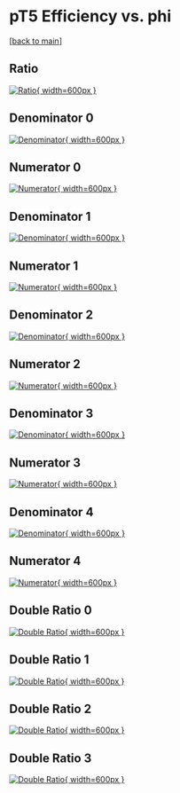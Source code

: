 # pT5 Efficiency vs. phi

[[back to main](./)]



## Ratio

[![Ratio](../mtv/var/pT5_xtr_321_-1_eff_phi.png){ width=600px }](../mtv/var/pT5_xtr_321_-1_eff_phi.pdf)

## Denominator 0

[![Denominator](../mtv/den/pT5_xtr_321_-1_eff_phi_den0.png){ width=600px }](../mtv/den/pT5_xtr_321_-1_eff_phi_den0.pdf)

## Numerator 0

[![Numerator](../mtv/num/pT5_xtr_321_-1_eff_phi_num0.png){ width=600px }](../mtv/num/pT5_xtr_321_-1_eff_phi_num0.pdf)

## Denominator 1

[![Denominator](../mtv/den/pT5_xtr_321_-1_eff_phi_den1.png){ width=600px }](../mtv/den/pT5_xtr_321_-1_eff_phi_den1.pdf)

## Numerator 1

[![Numerator](../mtv/num/pT5_xtr_321_-1_eff_phi_num1.png){ width=600px }](../mtv/num/pT5_xtr_321_-1_eff_phi_num1.pdf)

## Denominator 2

[![Denominator](../mtv/den/pT5_xtr_321_-1_eff_phi_den2.png){ width=600px }](../mtv/den/pT5_xtr_321_-1_eff_phi_den2.pdf)

## Numerator 2

[![Numerator](../mtv/num/pT5_xtr_321_-1_eff_phi_num2.png){ width=600px }](../mtv/num/pT5_xtr_321_-1_eff_phi_num2.pdf)

## Denominator 3

[![Denominator](../mtv/den/pT5_xtr_321_-1_eff_phi_den3.png){ width=600px }](../mtv/den/pT5_xtr_321_-1_eff_phi_den3.pdf)

## Numerator 3

[![Numerator](../mtv/num/pT5_xtr_321_-1_eff_phi_num3.png){ width=600px }](../mtv/num/pT5_xtr_321_-1_eff_phi_num3.pdf)

## Denominator 4

[![Denominator](../mtv/den/pT5_xtr_321_-1_eff_phi_den4.png){ width=600px }](../mtv/den/pT5_xtr_321_-1_eff_phi_den4.pdf)

## Numerator 4

[![Numerator](../mtv/num/pT5_xtr_321_-1_eff_phi_num4.png){ width=600px }](../mtv/num/pT5_xtr_321_-1_eff_phi_num4.pdf)

## Double Ratio 0

[![Double Ratio](../mtv/ratio/pT5_xtr_321_-1_eff_phi_ratio0.png){ width=600px }](../mtv/ratio/pT5_xtr_321_-1_eff_phi_ratio0.pdf)

## Double Ratio 1

[![Double Ratio](../mtv/ratio/pT5_xtr_321_-1_eff_phi_ratio1.png){ width=600px }](../mtv/ratio/pT5_xtr_321_-1_eff_phi_ratio1.pdf)

## Double Ratio 2

[![Double Ratio](../mtv/ratio/pT5_xtr_321_-1_eff_phi_ratio2.png){ width=600px }](../mtv/ratio/pT5_xtr_321_-1_eff_phi_ratio2.pdf)

## Double Ratio 3

[![Double Ratio](../mtv/ratio/pT5_xtr_321_-1_eff_phi_ratio3.png){ width=600px }](../mtv/ratio/pT5_xtr_321_-1_eff_phi_ratio3.pdf)

